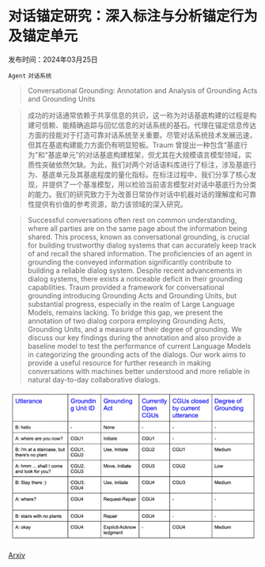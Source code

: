 # 对话锚定研究：深入标注与分析锚定行为及锚定单元

发布时间：2024年03月25日

`Agent` `对话系统`

> Conversational Grounding: Annotation and Analysis of Grounding Acts and Grounding Units

> 成功的对话通常依赖于共享信息的共识，这一称为对话基底构建的过程是构建可信赖、能精确追踪与回忆信息的对话系统的基石。代理在锚定信息传达方面的技能对于打造可靠对话系统至关重要。尽管对话系统技术发展迅速，但其在基底构建能力方面仍有明显短板。Traum 曾提出一种包含“基底行为”和“基底单元”的对话基底构建框架，但尤其在大规模语言模型领域，实质性突破依然欠缺。为此，我们对两个对话语料库进行了标注，涉及基底行为、基底单元及其基底程度的量化指标。在标注过程中，我们分享了核心发现，并提供了一个基准模型，用以检验当前语言模型对对话中基底行为分类的能力。我们的研究致力于为改善日常协作对话中机器对话的理解度和可靠性提供有价值的参考资源，助力该领域的深入研究。

> Successful conversations often rest on common understanding, where all parties are on the same page about the information being shared. This process, known as conversational grounding, is crucial for building trustworthy dialog systems that can accurately keep track of and recall the shared information. The proficiencies of an agent in grounding the conveyed information significantly contribute to building a reliable dialog system. Despite recent advancements in dialog systems, there exists a noticeable deficit in their grounding capabilities. Traum provided a framework for conversational grounding introducing Grounding Acts and Grounding Units, but substantial progress, especially in the realm of Large Language Models, remains lacking. To bridge this gap, we present the annotation of two dialog corpora employing Grounding Acts, Grounding Units, and a measure of their degree of grounding. We discuss our key findings during the annotation and also provide a baseline model to test the performance of current Language Models in categorizing the grounding acts of the dialogs. Our work aims to provide a useful resource for further research in making conversations with machines better understood and more reliable in natural day-to-day collaborative dialogs.

![对话锚定研究：深入标注与分析锚定行为及锚定单元](../../../paper_images/2403.16609/annotation.png)

[Arxiv](https://arxiv.org/abs/2403.16609)